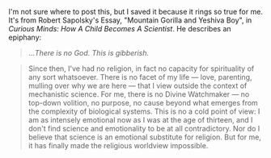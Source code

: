 <!--
.. title: A Quote I Like About Atheism
.. date: 2008-12-23 17:33:41
.. author: Amy Brown
-->

I'm not sure where to post this, but I saved it because it
rings so true for me.  It's
from Robert Sapolsky's Essay, "Mountain Gorilla and Yeshiva Boy", in
<em>Curious Minds: How A Child Becomes A Scientist</em>.  He
describes an epiphany:

> ...<em>There is no God.  This is gibberish.</em>

> Since then, I've had no religion, in fact no capacity for spirituality
> of any sort whatsoever.  There is no facet of my life — love, parenting,
> mulling over why we are here — that I view outside the context of
> mechanistic science.  For me, there is no Divine Watchmaker — no top-down
> volition, no purpose, no cause beyond what emerges from the complexity
> of biological systems.  This is no a cold point of view: I am as
> intensely emotional now as I was at the age of thirteen, and I don't find
> science and emotionality to be at all contradictory.  Nor do I believe
> that science is an emotional substitute for religion.  But for me, it
> has finally made the religious worldview impossible.


